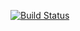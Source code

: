 [![Build Status](https://img.shields.io/npm/v/@solana/web3.js.svg?style=flat)](https://www.npmjs.com/package/@unique.vc/udm.js)
<br />
